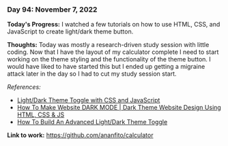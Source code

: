 ### Day 94: November 7, 2022

**Today's Progress:** I watched a few tutorials on how to use HTML, CSS, and JavaScript to create light/dark theme button.

**Thoughts:** Today was mostly a research-driven study session with little coding. Now that I have the layout of my calculator complete I need to start working on the theme styling and the functionality of the theme button. I would have liked to have started this but I ended up getting a migraine attack later in the day so I had to cut my study session start.

*References:*

- [Light/Dark Theme Toggle with CSS and JavaScript](https://youtu.be/xodD0nw2veQ)
- [How To Make Website DARK MODE | Dark Theme Website Design Using HTML, CSS & JS](https://youtu.be/9LZGB3OLXNQ)
- [How To Build An Advanced Light/Dark Theme Toggle](https://youtu.be/RiWxhm5ZdFM)

**Link to work:** https://github.com/ananfito/calculator
